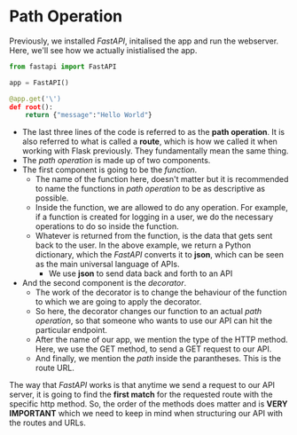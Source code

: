 # Path Operation

Previously, we installed _FastAPI_, initalised the app and run the webserver. Here, we'll see how we actually inistialised the app.
```python
from fastapi import FastAPI

app = FastAPI()

@app.get('\')
def root():
    return {"message":"Hello World"}
```
* The last three lines of the code is referred to as the **path operation**. It is also referred to what is called a **route**, which is how we called it when working with Flask previously. They fundamentally mean the same thing.
* The _path operation_ is made up of two components. 
* The first component is going to be the _function_.
    * The name of the function here, doesn't matter but it is recommended to name the functions in _path operation_ to be as descriptive as possible. 
    * Inside the function, we are allowed to do any operation. For example, if a function is created for logging in a user, we do the necessary operations to do so inside the function. 
    * Whatever is returned from the function, is the data that gets sent back to the user. In the above example, we return a Python dictionary, which the _FastAPI_ converts it to **json**, which can be seen as the main universal language of APIs.
        * We use **json** to send data back and forth to an API 
* And the second component is the _decorator_.
    * The work of the decorator is to change the behaviour of the function to which we are going to apply the decorator.
    * So here, the decorator changes our function to an actual _path operation_, so that someone who wants to use our API can hit the particular endpoint.
    * After the name of our app, we mention the type of the HTTP method. Here, we use the GET method, to send a GET request to our API.
    * And finally, we mention the _path_ inside the parantheses. This is the route URL.

The way that _FastAPI_ works is that anytime we send a request to our API server, it is going to find the **first match** for the requested route with the specific http method. So, the order of the methods does matter and is **VERY IMPORTANT** which we need to keep in mind when structuring our API with the routes and URLs.
